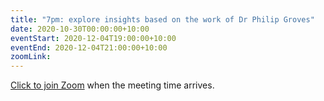 ```yaml
---
title: "7pm: explore insights based on the work of Dr Philip Groves"
date: 2020-10-30T00:00:00+10:00
eventStart: 2020-12-04T19:00:00+10:00
eventEnd: 2020-12-04T21:00:00+10:00
zoomLink: 
---
```


[Click to join Zoom](https://us02web.zoom.us/j/320544045?pwd=QjZtbUxvVk81b2dweUtZZTE3ZE9IZz09) when the meeting time arrives.